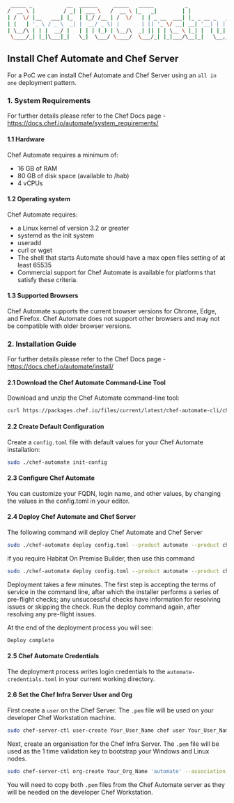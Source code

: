 ```bash
 _____ _           __  ______     _____   _____          _                   _   _                 
/  __ \ |         / _| | ___ \   /  __ \ |_   _|        | |                 | | (_)                
| /  \/ |__   ___| |_  | |_/ /__ | /  \/   | | _ __  ___| |_ _ __ _   _  ___| |_ _  ___  _ __  ___ 
| |   | '_ \ / _ \  _| |  __/ _ \| |       | || '_ \/ __| __| '__| | | |/ __| __| |/ _ \| '_ \/ __|
| \__/\ | | |  __/ |   | | | (_) | \__/\  _| || | | \__ \ |_| |  | |_| | (__| |_| | (_) | | | \__ \
 \____/_| |_|\___|_|   \_|  \___/ \____/  \___/_| |_|___/\__|_|   \__,_|\___|\__|_|\___/|_| |_|___/
 ```
  
## Install Chef Automate and Chef Server
For a PoC we can install Chef Automate and Chef Server using an `all in one` deployment pattern.  
  
### 1. System Requirements
For further details please refer to the Chef Docs page - https://docs.chef.io/automate/system_requirements/
  
#### 1.1 Hardware
Chef Automate requires a minimum of:  
- 16 GB of RAM
- 80 GB of disk space (available to /hab)
- 4 vCPUs
  
#### 1.2 Operating system
Chef Automate requires:  
- a Linux kernel of version 3.2 or greater
- systemd as the init system
- useradd
- curl or wget
- The shell that starts Automate should have a max open files setting of at least 65535
- Commercial support for Chef Automate is available for platforms that satisfy these criteria.
  
#### 1.3 Supported Browsers
Chef Automate supports the current browser versions for Chrome, Edge, and Firefox. Chef Automate does not support other browsers and may not be compatible with older browser versions.
  
### 2. Installation Guide
For further details please refer to the Chef Docs page - https://docs.chef.io/automate/install/
  
#### 2.1 Download the Chef Automate Command-Line Tool
Download and unzip the Chef Automate command-line tool:
```bash
curl https://packages.chef.io/files/current/latest/chef-automate-cli/chef-automate_linux_amd64.zip | gunzip - > chef-automate && chmod +x chef-automate
```
  
#### 2.2 Create Default Configuration
Create a `config.toml` file with default values for your Chef Automate installation:
```bash
sudo ./chef-automate init-config
```
  
#### 2.3 Configure Chef Automate
You can customize your FQDN, login name, and other values, by changing the values in the config.toml in your editor.  
  
#### 2.4 Deploy Chef Automate and Chef Server
The following command will deploy Chef Automate and Chef Server
```bash
sudo ./chef-automate deploy config.toml --product automate --product chef-server --accept-terms-and-mlsa
```
  
if you require Habitat On Premise Builder, then use this command
```bash
sudo ./chef-automate deploy config.toml --product automate --product chef-server --product builder --accept-terms-and-mlsa
```
  
Deployment takes a few minutes. The first step is accepting the terms of service in the command line, after which the installer performs a series of pre-flight checks; any unsuccessful checks have information for resolving issues or skipping the check. Run the deploy command again, after resolving any pre-flight issues.
  
At the end of the deployment process you will see:
```bash
Deploy complete
```
  
#### 2.5 Chef Automate Credentials
The deployment process writes login credentials to the `automate-credentials.toml` in your current working directory.
  
  
#### 2.6 Set the Chef Infra Server User and Org
  
First create a `user` on the Chef Server.  The `.pem` file will be used on your developer Chef Workstation machine.
```bash
sudo chef-server-ctl user-create Your_User_Name chef user Your_User_Name@email.com 'Your_Password' --filename $HOME/Your_User_Name.pem
```
  
Next, create an organisation for the Chef Infra Server.  The `.pem` file will be used as the 1 time validation key to bootstrap your Windows and Linux nodes.
```bash
sudo chef-server-ctl org-create Your_Org_Name 'automate' --association_user Your_User_Name  --filename $HOME/Your_Org_Name-validator.pem
```
  
You will need to copy both `.pem` files from the Chef Automate server as they will be needed on the developer Chef Workstation.
  
